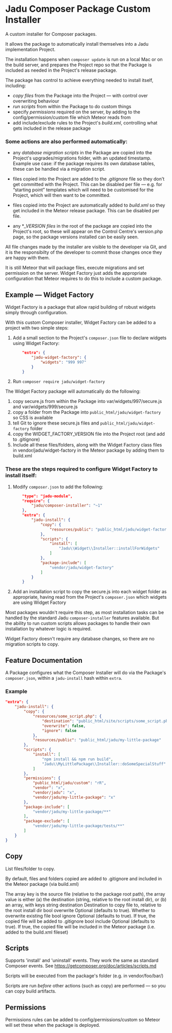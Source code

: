 Jadu Composer Package Custom Installer
======================================

A custom installer for Composer packages.

It allows the package to automatically install themselves into a Jadu implementation Project.

The installation happens when `composer update` is run on a local Mac or on the build server,
and prepares the Project repo so that the Package is included as needed in the Project's release package.


The package has control to achieve everything needed to install itself, including:

 - *copy files* from the Package into the Project — with control over overwriting behaviour
 - *run scripts* from within the Package to do custom things
 - specify *permissions* required on the server, by adding to the config/permission/custom file which Meteor reads from
 - add include/exclude rules to the Project's *build.xml*, controlling what gets included in the release package

### Some actions are also performed automatically:

 - any *database migration scripts* in the Package are copied into the Project's upgrades/migrations folder, with an updated timestamp. Example use case: if the package requires its own database tables, these can be handled via a migration script.

 - files copied into the Project are added to the *.gitignore* file so they don't get committed with the Project. This can be disabled per file — e.g. for “starting point” templates which will need to be customised for the Project, which will then want to be committed.

 - files copied into the Project are automatically added to *build.xml* so they get included in the Meteor release package. This can be disabled per file.

 - any **_VERSION files* in the root of the package are copied into the Project's root, so these will appear on the Control Centre's version.php page, so the package versions installed can be easily seen.


All file changes made by the installer are visible to the developer via Git, and it is the responsibilty of the developer to commit those changes once they are happy with them.

It is still Meteor that will package files, execute migrations and set permission on the server. Widget Factory just adds the appropriate configuration that Meteor requires to do this to include a custom package.


Example — Widget Factory
------------------------

Widget Factory is a package that allow rapid building of robust widgets simply through configuration.

With this custom Composer installer, Widget Factory can be added to a project with two simple steps:

1. Add a small section to the Project's `composer.json` file to declare widgets using Widget Factory:
    ```json
        "extra": {
            "jadu-widget-factory": {
                "widgets": "999 997"
            }
        }
    ```
2. Run `composer require jadu/widget-factory`

The Widget Factory package will automatically do the following:
1. copy secure.js from within the Package into var/widgets/997/secure.js and var/widgets/999/secure.js
2. copy a folder from the Package into `public_html/jadu/widget-factory` so CSS is available
3. tell Git to ignore these secure.js files and `public_html/jadu/widget-factory` folder
4. copy the WIDGET_FACTORY_VERSION file into the Project root (and add to .gitignore)
5. Include all these files/folders, along with the Widget Factory class files in vendor/jadu/widget-factory in the Meteor package by adding them to build.xml

### These are the steps required to configure Widget Factory to install itself:

1. Modify `composer.json` to add the following:

    ```json
        "type": "jadu-module",
        "require": {
            "jadu/composer-installer": "~1"
        },
        "extra": {
            "jadu-install": {
                "copy": {
                    "resources/public": "public_html/jadu/widget-factory"
                },
                "scripts": {
                    "install": [
                        "Jadu\\Widget\\Installer::installForWidgets"
                    ]
                },
                "package-include": [
                    "vendor/jadu/widget-factory"
                ]
            }
        }
    ```

2. Add an installation script to copy the secure.js into each widget folder as appropriate, having read
from the Project's `composer.json` which widgets are using Widget Factory

Most packages wouldn't require this step, as most installation tasks can be handled by the standard Jadu `composer-installer` features available. But the ability to run custom scripts allows packages to handle their own installation by whatever logic is required.

Widget Factory doesn't require any database changes, so there are no migration scripts to copy.



Feature Documentation
---------------------

A Package configures what the Composer Installer will do via the Package's `composer.json`, within a `jadu-install` hash within `extra`.

### Example

```json
"extra": {
    "jadu-install": {
        "copy": {
            "resources/some_script.php": {
                "destination": "public_html/site/scripts/some_script.php",
                "overwrite": false,
                "ignore": false
            },
            "resources/public": "public_html/jadu/my-little-package"
        },
        "scripts": {
            "install": [
                "npm install && npm run build",
                "Jadu\\MyLittlePackage\\Installer::doSomeSpecialStuff"
            ]
        },
        "permissions": {
            "public_html/jadu/custom": "rR",
            "vendor": "x",
            "vendor/jadu": "x",
            "vendor/jadu/my-little-package": "x"
        },
        "package-include": [
            "vendor/jadu/my-little-package/**"
        ],
        "package-exclude": [
            "vendor/jadu/my-little-package/tests/**"
        ]
    }
}
```


Copy
----
List files/folder to copy.

By default, files and folders copied are added to .gitignore and included in the Meteor package (via build.xml)

The array key is the source file (relative to the package root path),
the array value is either
(a) the destination (string, relative to the root install dir), or
(b) an array, with keys
    string destination Destination to copy file to, relative to the root install dir
    bool overwrite    Optional (defaults to true). Whether to overwrite existing file
    bool ignore    Optional (defaults to true). If true, the copied file will be added to .gitignore
    bool include    Optional (defaults to true). If true, the copied file will be included in the Meteor package (i.e. added to the build.xml fileset)

Scripts
-------
Supports 'install' and 'uninstall' events.
They work the same as standard Composer events. See https://getcomposer.org/doc/articles/scripts.md

Scripts will be executed from the package's folder (e.g. in vendor/foo/bar/)

Scripts are run *before* other actions (such as copy) are performed — so you can copy build artifacts.

Permissions
-----------
Permissions rules can be added to config/permissions/custom so Meteor will set these when the package is deployed.

